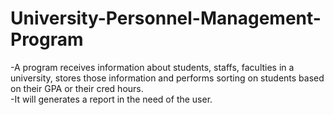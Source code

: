 # University-Personnel-Management-Program
-A program receives information about students, staffs, faculties in a university, stores those information and performs sorting on students based on their GPA or their cred hours.\
-It will generates a report in the need of the user.
